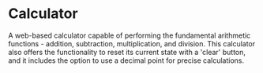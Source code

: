 # Calculator

A web-based calculator capable of performing the fundamental arithmetic functions - addition, subtraction, multiplication, and division. This calculator also offers the functionality to reset its current state with a 'clear' button, and it includes the option to use a decimal point for precise calculations.

